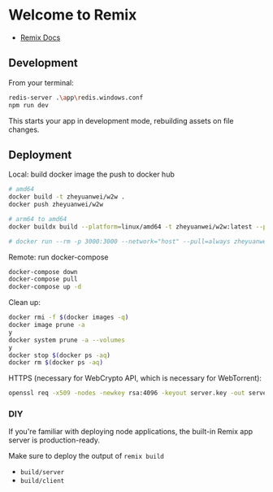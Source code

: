 # Welcome to Remix

- [Remix Docs](https://remix.run/docs)

## Development

From your terminal:

```sh
redis-server .\app\redis.windows.conf
npm run dev
```

This starts your app in development mode, rebuilding assets on file changes.

## Deployment

Local: build docker image the push to docker hub

```sh
# amd64
docker build -t zheyuanwei/w2w .
docker push zheyuanwei/w2w

# arm64 to amd64
docker buildx build --platform=linux/amd64 -t zheyuanwei/w2w:latest --push .

# docker run --rm -p 3000:3000 --network="host" --pull=always zheyuanwei/w2w
```

Remote: run docker-compose

```sh
docker-compose down
docker-compose pull
docker-compose up -d
```

Clean up:

```sh
docker rmi -f $(docker images -q)
docker image prune -a
y
docker system prune -a --volumes
y
docker stop $(docker ps -aq)
docker rm $(docker ps -aq)
```

HTTPS (necessary for WebCrypto API, which is necessary for WebTorrent):

```sh
openssl req -x509 -nodes -newkey rsa:4096 -keyout server.key -out server.crt
```

### DIY

If you're familiar with deploying node applications, the built-in Remix app server is production-ready.

Make sure to deploy the output of `remix build`

- `build/server`
- `build/client`
